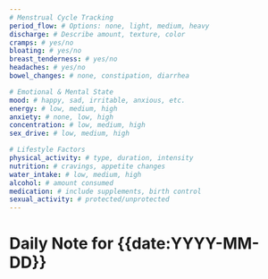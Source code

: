```yaml
---
# Menstrual Cycle Tracking
period_flow: # Options: none, light, medium, heavy
discharge: # Describe amount, texture, color
cramps: # yes/no
bloating: # yes/no
breast_tenderness: # yes/no
headaches: # yes/no
bowel_changes: # none, constipation, diarrhea

# Emotional & Mental State
mood: # happy, sad, irritable, anxious, etc.
energy: # low, medium, high
anxiety: # none, low, high
concentration: # low, medium, high
sex_drive: # low, medium, high

# Lifestyle Factors
physical_activity: # type, duration, intensity
nutrition: # cravings, appetite changes
water_intake: # low, medium, high
alcohol: # amount consumed
medication: # include supplements, birth control
sexual_activity: # protected/unprotected
---
```


# Daily Note for {{date:YYYY-MM-DD}}

